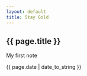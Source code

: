 ```yaml
---
layout: default
title: Stay Gold
---
```


<h2>{{ page.title }}</h2>
<p>My first note</p>
<p>{{ page.date | date_to_string }}</p>
